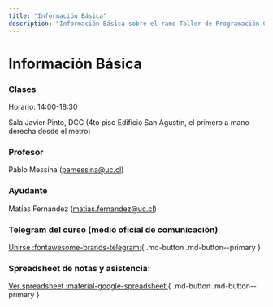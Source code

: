 ```yaml
---
title: "Información Básica"
description: "Información Básica sobre el ramo Taller de Programación Competitiva II IIC2553-2022-2"
---
```



# Información Básica

### Clases
Horario: 14:00-18:30

Sala Javier Pinto, DCC (4to piso Edificio San Agustín, el primero a mano derecha desde el metro)

### Profesor
Pablo Messina (<pamessina@uc.cl>)

### Ayudante
Matías Fernández (<matias.fernandez@uc.cl>)

### Telegram del curso (medio oficial de comunicación)
[Unirse :fontawesome-brands-telegram:](https://t.me/joinchat/BnXT11P6uLrfCpUIZWk25Q){ .md-button .md-button--primary } 

### Spreadsheet de notas y asistencia:
[Ver spreadsheet :material-google-spreadsheet:](https://docs.google.com/spreadsheets/d/1RoKoTvP-SEaD9Ggh2z5NfvFF1Dxu0w_nGjd3F92xW00/edit?usp=sharing){ .md-button .md-button--primary } 
